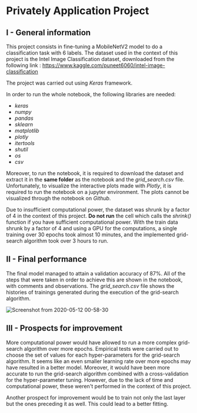 # Privately Application Project

## I - General information

This project consists in fine-tuning a MobileNetV2 model to do a classification task with 6 labels.
The dataset used in the context of this project is the Intel Image Classification dataset, downloaded from the following link : https://www.kaggle.com/puneet6060/intel-image-classification

The project was carried out using *Keras* framework.

In order to run the whole notebook, the following libraries are needed:
- *keras*
- *numpy*
- *pandas*
- *sklearn*
- *matplotlib*
- *plotly*
- *itertools*
- *shutil*
- *os*
- *csv*

Moreover, to run the notebook, it is required to download the dataset and extract it in the **same folder** as the notebook and the *grid_search.csv* file.
Unfortunately, to visualize the interactive plots made with *Plotly*, it is required to run the notebook on a jupyter environment. The plots cannot be visualized through the notebook on *Github*.

Due to insufficient computational power, the dataset was shrunk by a factor of 4 in the context of this project. **Do not run** the cell which calls the *shrink()* function if you have sufficient computational power. With the train data shrunk by a factor of 4 and using a GPU for the computations, a single training over 30 epochs took almost 10 minutes, and the implemented grid-search algorithm took over 3 hours to run.

## II - Final performance

The final model managed to attain a validation accuracy of 87%. All of the steps that were taken in order to achieve this are shown in the notebook, with comments and observations. The *grid_search.csv* file shows the histories of trainings generated during the execution of the grid-search algorithm.

![Screenshot from 2020-05-12 00-58-30](https://user-images.githubusercontent.com/36303330/81620887-355c6000-93ed-11ea-84c1-1b11e6652f51.png)


## III - Prospects for improvement

More computational power would have allowed to run a more complex grid-search algorithm over more epochs. Empirical tests were carried out to choose the set of values for each hyper-parameters for the grid-search algorithm. It seems like an even smaller learning rate over more epochs may have resulted in a better model. Moreover, it would have been more accurate to run the grid-search algorithm combined with a cross-validation for the hyper-parameter tuning. However, due to the lack of time and computational power, these weren't performed in the context of this project.

Another prospect for improvement would be to train not only the last layer but the ones preceding it as well. This could lead to a better fitting. 
